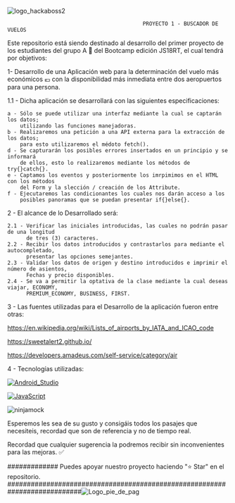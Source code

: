 

![logo_hackaboss2](https://user-images.githubusercontent.com/123706095/227735623-957196ef-8356-4202-be54-fe6b3acd573c.png)






                                               PROYECTO 1 - BUSCADOR DE VUELOS 





Este repositorio está siendo destinado al desarrollo del primer proyecto de los
estudiantes del grupo A 📝 del Bootcamp edición JS18RT, el cual tendrá por
objetivos:

1- Desarrollo de una Aplicación web para la determinación del vuelo más económicos 💶 
con la disponibilidad más inmediata entre dos aeropuertos para una persona.

  1.1 - Dicha aplicación se desarrollará con las siguientes especificaciones:
  
    a - Sólo se puede utilizar una interfaz mediante la cual se captarán los datos;
        utilizando las funciones manejadoras.
    b - Realizaremos una petición a una API externa para la extracción de los datos;
        para esto utilizaremos el médoto fetch().
    d - Se capturarán los posibles errores insertados en un principio y se informará
	    de ellos, esto lo realizaremos mediante los métodos de try{}catch{}.
    e - Captamos los eventos y posteriormente los imrpimimos en el HTML con los métodos
    	del Form y la slección / creación de los Attribute.
	f - Ejecutaremos las condicionantes los cuales nos darán acceso a los
	    posibles panoramas que se puedan presentar if{}else{}.

2 - El alcance de lo Desarrollado será:

	2.1 - Verificar las iniciales introducidas, las cuales no podrán pasar de una longitud
	      de tres (3) caracteres.
	2.2 - Recibir los datos introducidos y contrastarlos para mediante el autocompletado,
	      presentar las opciones semejantes.
	2.3 - Validar los datos de origen y destino introducidos e imprimir el número de asientos,
	      Fechas y precio disponibles.
	2.4 - Se va a permitir la optativa de la clase mediante la cual deseas viajar, ECONOMY,
	      PREMIUM_ECONOMY, BUSINESS, FIRST.
	 


3 - Las fuentes utilizadas para el Desarrollo de la aplicación fueron entre otras:

https://en.wikipedia.org/wiki/Lists_of_airports_by_IATA_and_ICAO_code

https://sweetalert2.github.io/

https://developers.amadeus.com/self-service/category/air



4 - Tecnologías utilizadas:

[![Android_Studio](https://img.shields.io/badge/Android_Studio-3DDC84?style=for-the-badge&logo=android-studio&logoColor=white&labelColor=101010)]()

[![JavaScript](https://img.shields.io/badge/JavaScript-F7DF1E?style=for-the-badge&logo=javascript&logoColor=white&labelColor=101010)]()

![ninjamock](https://user-images.githubusercontent.com/123706095/228195824-90dec791-607f-487e-a381-f37962f5bced.png)
	
	















Esperemos les sea de su gusto y consigáis todos los pasajes que necesiteis, recordad que son de referencia y no de tiempo real.

Recordad que cualquier sugerencia la podremos recibir sin inconvenientes para las mejoras. ✅





############# Puedes apoyar nuestro proyecto haciendo "⭐️ Star" en el repositorio.
###########################################################################![Logo_pie_de_pag](https://user-images.githubusercontent.com/123706095/227745452-770ecd39-babe-4f27-9ced-d3e0a0f8c210.png)








